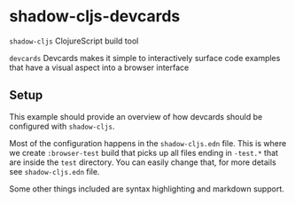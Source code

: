 # shadow-cljs-devcards

`shadow-cljs` ClojureScript build tool

`devcards` Devcards makes it simple to interactively surface code examples that have a visual aspect into a browser interface

## Setup

This example should provide an overview of how devcards should be configured with `shadow-cljs`. 

Most of the configuration happens in the `shadow-cljs.edn` file. This is where we create `:browser-test` build that picks up all files ending in `-test.*` that are inside the `test` directory. You can easily change that, for more details see `shadow-cljs.edn` file. 

Some other things included are syntax highlighting and markdown support. 